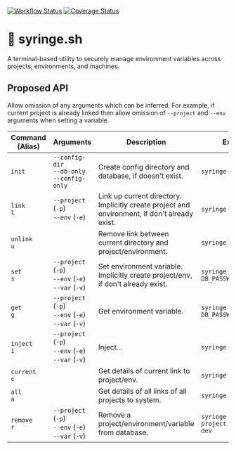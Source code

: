 [![Workflow Status](https://github.com/nixpig/syringe.sh/actions/workflows/build.yml/badge.svg?branch=main)](https://github.com/nixpig/dunce/actions/workflows/validate.yml?query=branch%3Amain)
[![Coverage Status](https://coveralls.io/repos/github/nixpig/syringe.sh/badge.svg?branch=main)](https://coveralls.io/github/nixpig/dunce?branch=main)

# 💉 syringe.sh

A terminal-based utility to securely manage environment variables across projects, environments, and machines.

## Proposed API

Allow omission of any arguments which can be inferred. For example, if current project is already linked then allow omission of `--project` and `--env` arguments when setting a variable.

| Command (Alias)  | Arguments                                                | Description                                                                                   | Example                                    |
| ---------------- | -------------------------------------------------------- | --------------------------------------------------------------------------------------------- | ------------------------------------------ |
| `init`           | `--config-dir` <br>`--db-only` <br>`--config-only`       | Create config directory and database, if doesn't exist.                                       | `syringe install`                          |
| `link`<br>`l`    | `--project` (`-p`) <br>`--env` (`-e`)                    | Link up current directory. Implicitly create project and environment, if don't already exist. | `syringe link`                             |
| `unlink`<br>`u`  |                                                          | Remove link between current directory and project/environment.                                | `syringe unlink`                           |
| `set`<br>`s`     | `--project` (`-p`) <br>`--env` (`-e`) <br>`--var` (`-v`) | Set environment variable. Implicitly create project/env, if don't already exist.              | `syringe set --var DB_PASSWORD=p4ssw0rd`   |
| `get`<br>`g`     | `--project` (`-p`) <br>`--env` (`-e`) <br>`--var` (`-v`) | Get environment variable.                                                                     | `syringe get --var DB_PASSWORD`            |
| `inject`<br>`i`  | `--project` (`-p`) <br>`--env` (`-e`) <br>`--var` (`-v`) | Inject...                                                                                     | `syringe install`                          |
| `current`<br>`c` |                                                          | Get details of current link to project/env.                                                   | `syringe current`                          |
| `all`<br>`a`     |                                                          | Get details of all links of all projects to system.                                           | `syringe all`                              |
| `remove`<br>`r`  | `--project` (`-p`) <br>`--env` (`-e`) <br>`--var` (`-v`) | Remove a project/environment/variable from database.                                          | `syringe remove --project dunce --env dev` |
